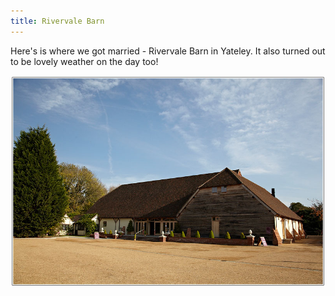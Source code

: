 ```yaml
---
title: Rivervale Barn
---
```


<p>Here's is where we got married - Rivervale Barn in Yateley. It also turned out to be lovely weather on the day too! </p>

<img src = "resources/images/rivervaleBarn.jpg" />


